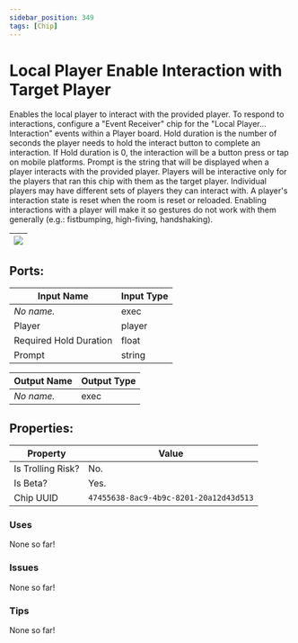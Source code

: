 ```yaml
---
sidebar_position: 349
tags: [Chip]
---
```


# Local Player Enable Interaction with Target Player


Enables the local player to interact with the provided player. To respond to interactions, configure a "Event Receiver" chip for the "Local Player... Interaction" events within a Player board. Hold duration is the number of seconds the player needs to hold the interact button to complete an interaction. If Hold duration is 0, the interaction will be a button press or tap on mobile platforms. Prompt is the string that will be displayed when a player interacts with the provided player.  Players will be interactive only for the players that ran this chip with them as the target player. Individual players may have different sets of players they can interact with. A player's interaction state is reset when the room is reset or reloaded. Enabling interactions with a player will make it so gestures do not work with them generally (e.g.: fistbumping, high-fiving, handshaking).

| ![](https://images-ext-2.discordapp.net/external/MPmIaQzlEPmgGWlgi-WxBBXt0Bjv_zWPkg1y1f_sy3s/https/www.recroomcircuits.com/image/circuit/absolute-value?width=206&height=108) |
|-----|

## Ports:

| Input Name | Input Type |
|-----------|-----------|
| *No name.* | exec |
| Player | player |
| Required Hold Duration | float |
| Prompt | string |

| Output Name | Output Type |
|-----------|-----------|
| *No name.* | exec |

## Properties:

| Property  | Value |
|-------------------|-----------|
| Is Trolling Risk? | No. |
| Is Beta? | Yes. |
| Chip UUID | `47455638-8ac9-4b9c-8201-20a12d43d513` |

### Uses
None so far!

### Issues
None so far!

### Tips
None so far!
